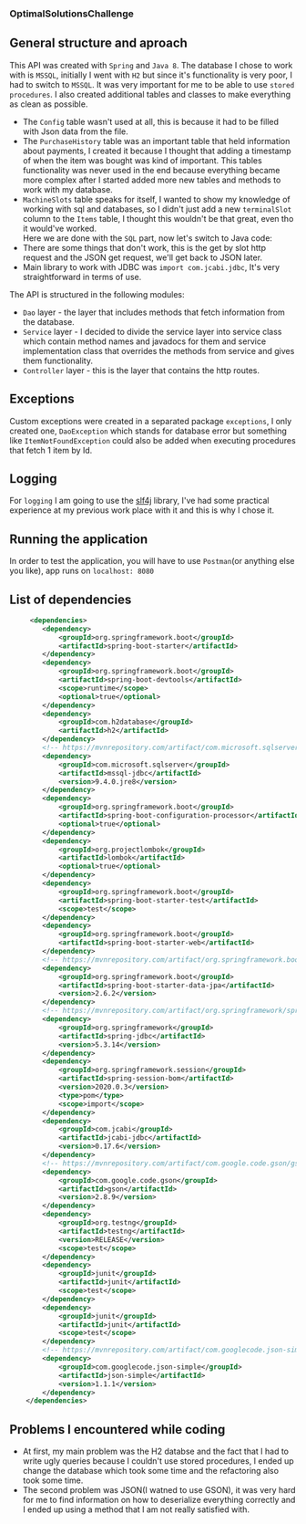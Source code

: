 ### OptimalSolutionsChallenge

## General structure and aproach
This API was created with `Spring` and `Java 8`. 
The database I chose to work with is `MSSQL`, initially I went with `H2` but since it's functionality is very poor,
I had to switch to `MSSQL`. It was very important for me to be able to use `stored procedures`.
I also created additional tables and classes to make everything as clean as possible.   
* The `Config` table wasn't used at all, this is because it had to be filled with Json data from the file.   
* The `PurchaseHistory` table was an important table that held information about payments, I created it because I thought that adding a timestamp of when the item was bought was kind of important. This tables functionality was never used in the end because everything became more complex after I started added more new tables and methods to work with my database.   
* `MachineSlots` table speaks for itself, I wanted to show my knowledge of working with sql and databases, so I didn't just add a new `terminalSlot` column to the `Items` table, I thought this wouldn't be that great, even tho it would've worked.   
Here we are done with the `SQL` part, now let's switch to Java code:   
* There are some things that don't work, this is the get by slot http request and the JSON get request, we'll get back to JSON later.
* Main library to work with JDBC was `import com.jcabi.jdbc`, It's very straightforward in terms of use.

The API is structured in the following modules:    
* `Dao` layer - the layer that includes methods that fetch information from the database.   
* `Service` layer - I decided to divide the service layer into service class which contain method names and javadocs for them and service implementation class that overrides the methods from service and gives them functionality.   
* `Controller` layer -  this is the layer that contains the http routes.    

## Exceptions
Custom exceptions were created in a separated package `exceptions`, I only created one, `DaoException` which stands for database error but something like `ItemNotFoundException` could also be added when executing procedures that fetch 1 item by Id. 

## Logging
For `logging` I am going to use the [slf4j](https://www.slf4j.org/) library, I've had some practical experience at my previous work place with it and this is why I chose it.

## Running the application
In order to test the application, you will have to use `Postman`(or anything else you like), app runs on `localhost: 8080`

## List of dependencies 

```xml
     <dependencies>
        <dependency>
            <groupId>org.springframework.boot</groupId>
            <artifactId>spring-boot-starter</artifactId>
        </dependency>
        <dependency>
            <groupId>org.springframework.boot</groupId>
            <artifactId>spring-boot-devtools</artifactId>
            <scope>runtime</scope>
            <optional>true</optional>
        </dependency>
        <dependency>
            <groupId>com.h2database</groupId>
            <artifactId>h2</artifactId>
        </dependency>
        <!-- https://mvnrepository.com/artifact/com.microsoft.sqlserver/mssql-jdbc -->
        <dependency>
            <groupId>com.microsoft.sqlserver</groupId>
            <artifactId>mssql-jdbc</artifactId>
            <version>9.4.0.jre8</version>
        </dependency>
        <dependency>
            <groupId>org.springframework.boot</groupId>
            <artifactId>spring-boot-configuration-processor</artifactId>
            <optional>true</optional>
        </dependency>
        <dependency>
            <groupId>org.projectlombok</groupId>
            <artifactId>lombok</artifactId>
            <optional>true</optional>
        </dependency>
        <dependency>
            <groupId>org.springframework.boot</groupId>
            <artifactId>spring-boot-starter-test</artifactId>
            <scope>test</scope>
        </dependency>
        <dependency>
            <groupId>org.springframework.boot</groupId>
            <artifactId>spring-boot-starter-web</artifactId>
        </dependency>
        <!-- https://mvnrepository.com/artifact/org.springframework.boot/spring-boot-starter-data-jpa -->
        <dependency>
            <groupId>org.springframework.boot</groupId>
            <artifactId>spring-boot-starter-data-jpa</artifactId>
            <version>2.6.2</version>
        </dependency>
        <!-- https://mvnrepository.com/artifact/org.springframework/spring-jdbc -->
        <dependency>
            <groupId>org.springframework</groupId>
            <artifactId>spring-jdbc</artifactId>
            <version>5.3.14</version>
        </dependency>
        <dependency>
            <groupId>org.springframework.session</groupId>
            <artifactId>spring-session-bom</artifactId>
            <version>2020.0.3</version>
            <type>pom</type>
            <scope>import</scope>
        </dependency>
        <dependency>
            <groupId>com.jcabi</groupId>
            <artifactId>jcabi-jdbc</artifactId>
            <version>0.17.6</version>
        </dependency>
        <!-- https://mvnrepository.com/artifact/com.google.code.gson/gson -->
        <dependency>
            <groupId>com.google.code.gson</groupId>
            <artifactId>gson</artifactId>
            <version>2.8.9</version>
        </dependency>
        <dependency>
            <groupId>org.testng</groupId>
            <artifactId>testng</artifactId>
            <version>RELEASE</version>
            <scope>test</scope>
        </dependency>
        <dependency>
            <groupId>junit</groupId>
            <artifactId>junit</artifactId>
            <scope>test</scope>
        </dependency>
        <dependency>
            <groupId>junit</groupId>
            <artifactId>junit</artifactId>
            <scope>test</scope>
        </dependency>
        <!-- https://mvnrepository.com/artifact/com.googlecode.json-simple/json-simple -->
        <dependency>
            <groupId>com.googlecode.json-simple</groupId>
            <artifactId>json-simple</artifactId>
            <version>1.1.1</version>
        </dependency>
    </dependencies>
```

## Problems I encountered while coding
* At first, my main problem was the H2 databse and the fact that I had to write ugly queries because I couldn't use stored procedures, I ended up change the database which took some time and the refactoring also took some time.
* The second problem was JSON(I watned to use GSON), it was very hard for me to find information on how to deserialize everything correctly and I ended up using a method that I am not really satisfied with.
